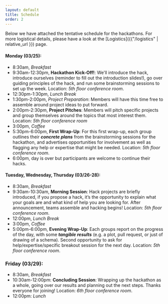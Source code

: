 ```yaml
---
layout: default
title: Schedule
order: 2
---
```


<!-- <iframe src="https://calendar.google.com/calendar/embed?showPrint=0&amp;showTabs=0&amp;showCalendars=0&amp;mode=WEEK&amp;height=600&amp;wkst=2&amp;bgcolor=%23FFFFFF&amp;src=0ujnioafemp280grr4vmt53488%40group.calendar.google.com&amp;color=%2328754E&amp;ctz=America%2FNew_York&dates=20190318%2F20190322" style="border-width:0" width="800" height="600" frameborder="0" scrolling="no"></iframe> -->

Below we have attached the tentative schedule for the hackathons. For more logistical details, please have a look at the [Logistics]({{"/logistics" | relative_url }}) page. 

#### Monday (03/25):
- 8:30am, *Breakfast*
- 9:30am-12:30pm, **Hackathon Kick-Off!**: We'll introduce the hack, introduce ourselves (reminder to fill out the introduction slides!), go over guiding principles of the hack, and run some brainstorming sessions to set up the week. Location: *5th floor conference room*.
- 12:30pm-1:30pm, *Lunch Break*
- 1:30pm-2:00pm, *Project Preparation*: Members will have this time free to assemble around project ideas to put forward.
- 2:00pm-2:30pm, **Project Pitches**: Members will pitch specific projects and group themselves around the topics that most interest them. Location: *5th floor conference room*
- 3:00pm, *Coffee*
- 5:30pm-6:00pm, **First Wrap-Up**: For this first wrap-up, each group outlines their ***concrete plans*** from the brainstorming sessions for the hackathon, and advertises opportunities for involvement as well as flagging any help or expertise that might be needed. Location: *5th floor conference room*.
- 6:00pm, day is over but participants are welcome to continue their hacks.

#### Tuesday, Wednesday, Thursday (03/26-28):
- 8:30am, *Breakfast*
- 9:30am-10:30am, **Morning Session**: Hack projects are briefly introduced, if you propose a hack, it’s the opportunity to explain what your goals are and what kind of help you are looking for. After announcement, teams assemble and hacking begins! Location: *5th floor conference room*.
- 12:00pm, *Lunch Break*
- 3:00pm, *Coffee*
- 5:00pm-6:00pm, **Evening Wrap-Up**: Each groups report on the progress of the day, with some ***tangible results*** (e.g. a plot, pull request, or just of drawing of a schema). Second opportunity to ask for help/expertise/specific breakout session for the next day. Location: *5th floor conference room*.

### Friday (03/29):
- 8:30am, *Breakfast*
- 10:30am-12:00pm: **Concluding Session**: Wrapping up the hackathon as a whole, going over our results and planning out the next steps. Thanks everyone for joining! Location: *6th floor conference room*.
- 12:00pm: *Lunch*
